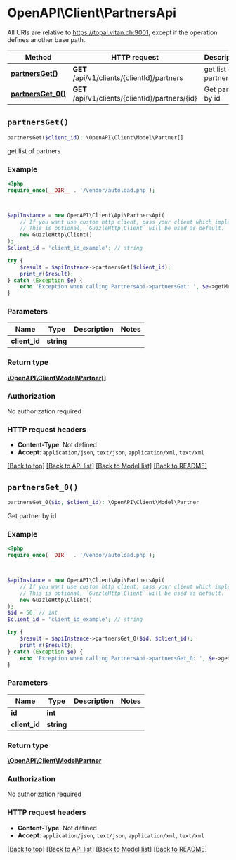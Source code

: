 # OpenAPI\Client\PartnersApi

All URIs are relative to https://topal.vitan.ch:9001, except if the operation defines another base path.

| Method | HTTP request | Description |
| ------------- | ------------- | ------------- |
| [**partnersGet()**](PartnersApi.md#partnersGet) | **GET** /api/v1/clients/{clientId}/partners | get list of partners |
| [**partnersGet_0()**](PartnersApi.md#partnersGet_0) | **GET** /api/v1/clients/{clientId}/partners/{id} | Get partner by id |


## `partnersGet()`

```php
partnersGet($client_id): \OpenAPI\Client\Model\Partner[]
```

get list of partners

### Example

```php
<?php
require_once(__DIR__ . '/vendor/autoload.php');



$apiInstance = new OpenAPI\Client\Api\PartnersApi(
    // If you want use custom http client, pass your client which implements `GuzzleHttp\ClientInterface`.
    // This is optional, `GuzzleHttp\Client` will be used as default.
    new GuzzleHttp\Client()
);
$client_id = 'client_id_example'; // string

try {
    $result = $apiInstance->partnersGet($client_id);
    print_r($result);
} catch (Exception $e) {
    echo 'Exception when calling PartnersApi->partnersGet: ', $e->getMessage(), PHP_EOL;
}
```

### Parameters

| Name | Type | Description  | Notes |
| ------------- | ------------- | ------------- | ------------- |
| **client_id** | **string**|  | |

### Return type

[**\OpenAPI\Client\Model\Partner[]**](../Model/Partner.md)

### Authorization

No authorization required

### HTTP request headers

- **Content-Type**: Not defined
- **Accept**: `application/json`, `text/json`, `application/xml`, `text/xml`

[[Back to top]](#) [[Back to API list]](../../README.md#endpoints)
[[Back to Model list]](../../README.md#models)
[[Back to README]](../../README.md)

## `partnersGet_0()`

```php
partnersGet_0($id, $client_id): \OpenAPI\Client\Model\Partner
```

Get partner by id

### Example

```php
<?php
require_once(__DIR__ . '/vendor/autoload.php');



$apiInstance = new OpenAPI\Client\Api\PartnersApi(
    // If you want use custom http client, pass your client which implements `GuzzleHttp\ClientInterface`.
    // This is optional, `GuzzleHttp\Client` will be used as default.
    new GuzzleHttp\Client()
);
$id = 56; // int
$client_id = 'client_id_example'; // string

try {
    $result = $apiInstance->partnersGet_0($id, $client_id);
    print_r($result);
} catch (Exception $e) {
    echo 'Exception when calling PartnersApi->partnersGet_0: ', $e->getMessage(), PHP_EOL;
}
```

### Parameters

| Name | Type | Description  | Notes |
| ------------- | ------------- | ------------- | ------------- |
| **id** | **int**|  | |
| **client_id** | **string**|  | |

### Return type

[**\OpenAPI\Client\Model\Partner**](../Model/Partner.md)

### Authorization

No authorization required

### HTTP request headers

- **Content-Type**: Not defined
- **Accept**: `application/json`, `text/json`, `application/xml`, `text/xml`

[[Back to top]](#) [[Back to API list]](../../README.md#endpoints)
[[Back to Model list]](../../README.md#models)
[[Back to README]](../../README.md)
